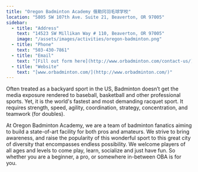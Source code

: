 ```yaml
---
title: "Oregon Badminton Academy 俄勒冈羽毛球学校"
location: "5805 SW 107th Ave. Suite 21, Beaverton, OR 97005"
sidebar:
  - title: "Address"
    text: "14523 SW Millikan Way # 110, Beaverton, OR 97005"
    image: "/assets/images/activities/oregon-badminton.png"
  - title: "Phone"
    text: "503-430-7861"
  - title: "Email"
    text: "[Fill out form here](http://www.orbadminton.com/contact-us/)"
  - title: "Website"
    text: "[www.orbadminton.com/](http://www.orbadminton.com/)"
---
```


Often treated as a backyard sport in the US, Badminton doesn’t get the media exposure rendered to baseball, basketball and other professional sports. Yet, it is the world's fastest and most demanding racquet sport. It requires strength, speed, agility, coordination, strategy, concentration, and teamwork (for doubles).

At Oregon Badminton Academy, we are a team of badminton fanatics aiming to build a state-of-art facility for both pros and amateurs. We strive to bring awareness, and raise the popularity of this wonderful sport to this great city of diversity that encompasses endless possibility. We welcome players of all ages and levels to come play, learn, socialize and just have fun. So whether you are a beginner, a pro, or somewhere in-between OBA is for you.
